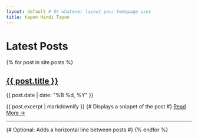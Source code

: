 ```yaml
---
layout: default # Or whatever layout your homepage uses
title: Kapon Hindi Tapon
---
```


<h1>Latest Posts</h1>

{% for post in site.posts %}
  <div class="post-preview">
    <h2>
      <a href="{{ post.url | relative_url }}">{{ post.title }}</a>
    </h2>
    <p class="post-meta">
      {{ post.date | date: "%B %d, %Y" }}
    </p>
    {{ post.excerpt | markdownify }} {# Displays a snippet of the post #}
    <a href="{{ post.url | relative_url }}">Read More &rarr;</a>
  </div>
  <hr> {# Optional: Adds a horizontal line between posts #}
{% endfor %}

